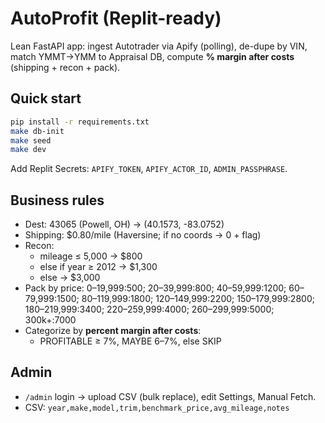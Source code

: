# AutoProfit (Replit-ready)

Lean FastAPI app: ingest Autotrader via Apify (polling), de-dupe by VIN, match YMMT→YMM to Appraisal DB, compute **% margin after costs** (shipping + recon + pack).

## Quick start
```bash
pip install -r requirements.txt
make db-init
make seed
make dev
```
Add Replit Secrets: `APIFY_TOKEN`, `APIFY_ACTOR_ID`, `ADMIN_PASSPHRASE`.

## Business rules
- Dest: 43065 (Powell, OH) → (40.1573, -83.0752)
- Shipping: $0.80/mile (Haversine; if no coords → 0 + flag)
- Recon:
  - mileage ≤ 5,000 → $800
  - else if year ≥ 2012 → $1,300
  - else → $3,000
- Pack by price: 0–19,999:500; 20–39,999:800; 40–59,999:1200; 60–79,999:1500; 80–119,999:1800; 120–149,999:2200; 150–179,999:2800; 180–219,999:3400; 220–259,999:4000; 260–299,999:5000; 300k+:7000
- Categorize by **percent margin after costs**:
  - PROFITABLE ≥ 7%, MAYBE 6–7%, else SKIP

## Admin
- `/admin` login → upload CSV (bulk replace), edit Settings, Manual Fetch.
- CSV: `year,make,model,trim,benchmark_price,avg_mileage,notes`
